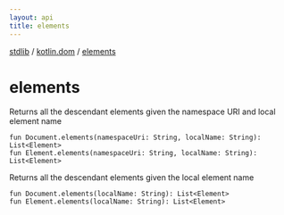```yaml
---
layout: api
title: elements
---
```

[stdlib](../index.html) / [kotlin.dom](index.html) / [elements](elements.html)

# elements
Returns all the descendant elements given the namespace URI and local element name
```
fun Document.elements(namespaceUri: String, localName: String): List<Element>
fun Element.elements(namespaceUri: String, localName: String): List<Element>
```
Returns all the descendant elements given the local element name
```
fun Document.elements(localName: String): List<Element>
fun Element.elements(localName: String): List<Element>
```
